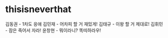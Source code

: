 # thisisneverthat

김동권 - 1차도 응애
김민재 - 어차피 할 거 재밌게!
김태규 - 이왕 할 거 제대로!
김휘민 - 잠은 죽어서 자라!
윤창현 - 뭐이라니? 똑띠하라우!
